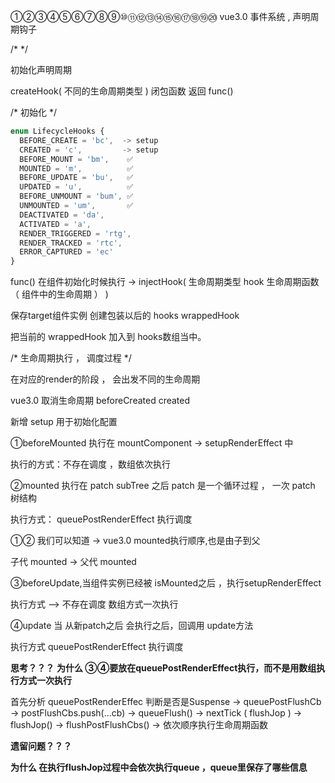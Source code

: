 ①②③④⑤⑥⑦⑧⑨⑩⑪⑫⑬⑭⑮⑯⑰⑱⑲⑳
vue3.0 事件系统 , 声明周期钩子

/*  */

初始化声明周期

createHook( 不同的生命周期类型 ) 闭包函数 返回 
func()

/* 初始化 */
````ts
enum LifecycleHooks {
  BEFORE_CREATE = 'bc',  -> setup
  CREATED = 'c',         -> setup
  BEFORE_MOUNT = 'bm',    ✅
  MOUNTED = 'm',          ✅
  BEFORE_UPDATE = 'bu',   ✅
  UPDATED = 'u',          ✅
  BEFORE_UNMOUNT = 'bum', ✅
  UNMOUNTED = 'um',       ✅
  DEACTIVATED = 'da',
  ACTIVATED = 'a',
  RENDER_TRIGGERED = 'rtg',
  RENDER_TRACKED = 'rtc',
  ERROR_CAPTURED = 'ec'
}
````
func() 在组件初始化时候执行 -> injectHook(
    生命周期类型
    hook 生命周期函数（ 组件中的生命周期 ）
)

保存target组件实例 创建包装以后的 hooks wrappedHook

把当前的 wrappedHook 加入到 hooks数组当中。


/* 生命周期执行 ， 调度过程 */

在对应的render的阶段 ， 会出发不同的生命周期

vue3.0 取消生命周期 beforeCreated created 

新增 setup 用于初始化配置 

①beforeMounted 执行在  mountComponent  -> setupRenderEffect 中

执行的方式：不存在调度 ，数组依次执行

②mounted 执行在 patch subTree 之后 
patch 是一个循环过程 ， 一次 patch 树结构

执行方式： queuePostRenderEffect  执行调度

①② 我们可以知道 -> vue3.0 mounted执行顺序,也是由子到父 

子代 mounted -> 父代 mounted

③beforeUpdate,当组件实例已经被 isMounted之后 ，执行setupRenderEffect

执行方式 —> 不存在调度 数组方式一次执行


④update 当 从新patch之后 会执行之后，回调用  update方法

执行方式 queuePostRenderEffect  执行调度

**思考？？？**
**为什么 ③④要放在queuePostRenderEffect执行，而不是用数组执行方式一次执行** 


 
首先分析 queuePostRenderEffec 判断是否是Suspense ->
queuePostFlushCb
-> postFlushCbs.push(...cb)
-> queueFlush()
-> nextTick ( flushJop )
-> flushJop()
-> flushPostFlushCbs()
-> 依次顺序执行生命周期函数

**遗留问题？？？**

**为什么 在执行flushJop过程中会依次执行queue ，queue里保存了哪些信息**